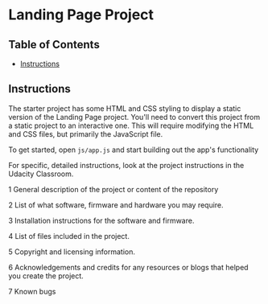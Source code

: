 # Landing Page Project

## Table of Contents

* [Instructions](#instructions)

## Instructions

The starter project has some HTML and CSS styling to display a static version of the Landing Page project. You'll need to convert this project from a static project to an interactive one. This will require modifying the HTML and CSS files, but primarily the JavaScript file.

To get started, open `js/app.js` and start building out the app's functionality

For specific, detailed instructions, look at the project instructions in the Udacity Classroom.


1 General description of the project or content of the repository

2 List of what software, firmware and hardware you may require.

3 Installation instructions for the software and firmware.

4 List of files included in the project.

5 Copyright and licensing information.

6 Acknowledgements and credits for any resources or blogs that helped you create the project.

7 Known bugs
